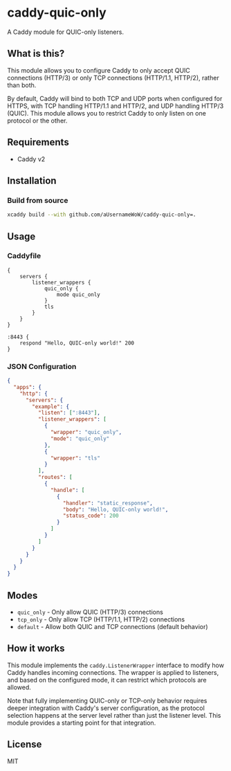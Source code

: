 # caddy-quic-only

A Caddy module for QUIC-only listeners.

## What is this?

This module allows you to configure Caddy to only accept QUIC connections (HTTP/3) or only TCP connections (HTTP/1.1, HTTP/2), rather than both.

By default, Caddy will bind to both TCP and UDP ports when configured for HTTPS, with TCP handling HTTP/1.1 and HTTP/2, and UDP handling HTTP/3 (QUIC). This module allows you to restrict Caddy to only listen on one protocol or the other.

## Requirements

- Caddy v2

## Installation

### Build from source

```bash
xcaddy build --with github.com/aUsernameWoW/caddy-quic-only=.
```

## Usage

### Caddyfile

```
{
    servers {
        listener_wrappers {
            quic_only {
                mode quic_only
            }
            tls
        }
    }
}

:8443 {
    respond "Hello, QUIC-only world!" 200
}
```

### JSON Configuration

```json
{
  "apps": {
    "http": {
      "servers": {
        "example": {
          "listen": [":8443"],
          "listener_wrappers": [
            {
              "wrapper": "quic_only",
              "mode": "quic_only"
            },
            {
              "wrapper": "tls"
            }
          ],
          "routes": [
            {
              "handle": [
                {
                  "handler": "static_response",
                  "body": "Hello, QUIC-only world!",
                  "status_code": 200
                }
              ]
            }
          ]
        }
      }
    }
  }
}
```

## Modes

- `quic_only` - Only allow QUIC (HTTP/3) connections
- `tcp_only` - Only allow TCP (HTTP/1.1, HTTP/2) connections
- `default` - Allow both QUIC and TCP connections (default behavior)

## How it works

This module implements the `caddy.ListenerWrapper` interface to modify how Caddy handles incoming connections. The wrapper is applied to listeners, and based on the configured mode, it can restrict which protocols are allowed.

Note that fully implementing QUIC-only or TCP-only behavior requires deeper integration with Caddy's server configuration, as the protocol selection happens at the server level rather than just the listener level. This module provides a starting point for that integration.

## License

MIT